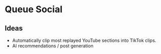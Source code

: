 # Queue Social

## Ideas
  - Automatically clip most replayed YouTube sections into TikTok clips.
  - AI recommendations / post generation
